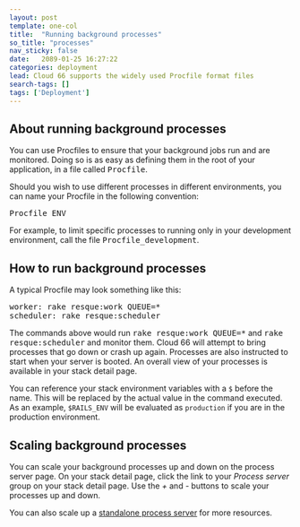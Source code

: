 ```yaml
---
layout: post
template: one-col
title:  "Running background processes"
so_title: "processes"
nav_sticky: false
date:   2089-01-25 16:27:22
categories: deployment
lead: Cloud 66 supports the widely used Procfile format files
search-tags: []
tags: ['Deployment']
---
```


## About running background processes
You can use Procfiles to ensure that your background jobs run and are monitored. Doing so is as easy as defining them in the root of your application, in a file called <kbd>Procfile</kbd>.

Should you wish to use different processes in different environments, you can name your Procfile in the following convention:

<pre class="terminal">
Procfile_ENV
</pre>

For example, to limit specific processes to running only in your development environment, call the file <kbd>Procfile_development</kbd>.

## How to run background processes
A typical Procfile may look something like this:
<pre class="terminal">
worker: rake resque:work QUEUE=*
scheduler: rake resque:scheduler
</pre>

The commands above would run <kbd>rake resque:work QUEUE=*</kbd> and <kbd>rake resque:scheduler</kbd> and monitor them. Cloud 66 will attempt to bring processes that go down or crash up again. Processes are also instructed to start when your server is booted. An overall view of your processes is available in your stack detail page.

You can reference your stack environment variables with a `$` before the name. This will be replaced by the actual value in the command executed. As an example, `$RAILS_ENV` will be evaluated as `production` if you are in the production environment.

## Scaling background processes
You can scale your background processes up and down on the process server page. On your stack detail page, click the link to your _Process server_ group on your stack detail page. Use the <i>+</i> and <i>-</i> buttons to scale your processes up and down.

You can also scale up a [standalone process server](#) for more resources.